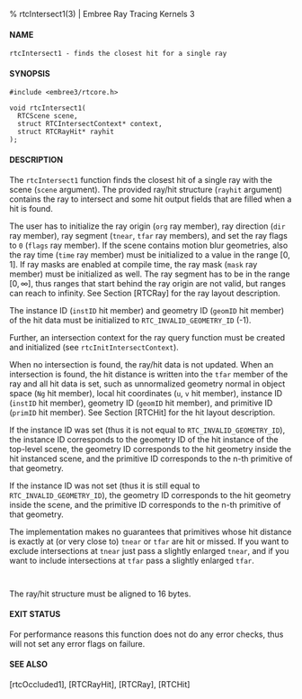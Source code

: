 % rtcIntersect1(3) | Embree Ray Tracing Kernels 3

#### NAME

    rtcIntersect1 - finds the closest hit for a single ray

#### SYNOPSIS

    #include <embree3/rtcore.h>

    void rtcIntersect1(
      RTCScene scene,
      struct RTCIntersectContext* context,
      struct RTCRayHit* rayhit
    );

#### DESCRIPTION

The `rtcIntersect1` function finds the closest hit of a single ray
with the scene (`scene` argument). The provided ray/hit structure
(`rayhit` argument) contains the ray to intersect and some hit output
fields that are filled when a hit is found.

The user has to initialize the ray origin (`org` ray member), ray
direction (`dir` ray member), ray segment (`tnear`, `tfar` ray
members), and set the ray flags to `0` (`flags` ray member). If the
scene contains motion blur geometries, also the ray time (`time` ray
member) must be initialized to a value in the range $[0, 1]$. If
ray masks are enabled at compile time, the ray mask (`mask` ray
member) must be initialized as well. The ray segment has to be in the
range $[0, ∞]$, thus ranges that start behind the ray origin are not
valid, but ranges can reach to infinity. See Section [RTCRay] for the
ray layout description.

The instance ID (`instID` hit member) and geometry ID (`geomID` hit
member) of the hit data must be initialized to
`RTC_INVALID_GEOMETRY_ID` (-1).

Further, an intersection context for the ray query function must be
created and initialized (see `rtcInitIntersectContext`).

When no intersection is found, the ray/hit data is not updated. When an
intersection is found, the hit distance is written into the `tfar`
member of the ray and all hit data is set, such as unnormalized
geometry normal in object space (`Ng` hit member), local hit
coordinates (`u`, `v` hit member), instance ID (`instID` hit member),
geometry ID (`geomID` hit member), and primitive ID (`primID` hit
member). See Section [RTCHit] for the hit layout description.

If the instance ID was set (thus it is not equal to
`RTC_INVALID_GEOMETRY_ID`), the instance ID corresponds to the geometry
ID of the hit instance of the top-level scene, the geometry ID
corresponds to the hit geometry inside the hit instanced scene, and the
primitive ID corresponds to the n-th primitive of that geometry.

If the instance ID was not set (thus it is still equal to
`RTC_INVALID_GEOMETRY_ID`), the geometry ID corresponds to the hit
geometry inside the scene, and the primitive ID corresponds to the
n-th primitive of that geometry.

The implementation makes no guarantees that primitives whose hit
distance is exactly at (or very close to) `tnear` or `tfar` are hit or
missed. If you want to exclude intersections at `tnear` just pass a
slightly enlarged `tnear`, and if you want to include intersections at
`tfar` pass a slightly enlarged `tfar`.

``` {include=src/api/inc/context.md}
```

``` {include=src/api/inc/raypointer.md}
```

The ray/hit structure must be aligned to 16 bytes.

#### EXIT STATUS

For performance reasons this function does not do any error checks,
thus will not set any error flags on failure.

#### SEE ALSO

[rtcOccluded1], [RTCRayHit], [RTCRay], [RTCHit]

